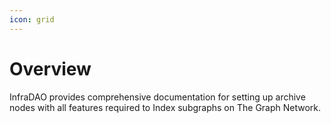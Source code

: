 ```yaml
---
icon: grid
---
```


# Overview

InfraDAO provides comprehensive documentation for setting up archive nodes with all features required to Index subgraphs on The Graph Network.

